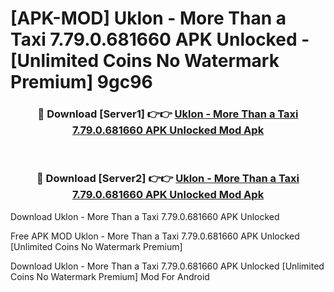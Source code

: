 # [APK-MOD] Uklon - More Than a Taxi 7.79.0.681660 APK Unlocked - [Unlimited Coins No Watermark Premium] 9gc96



<div align="center">
<h3>🔴 Download [Server1] 👉👉 <a href="https://momento.my/?title=Uklon_-_More_Than_a_Taxi_7.79.0.681660_APK_Unlocked">Uklon - More Than a Taxi 7.79.0.681660 APK Unlocked Mod Apk</a></h3><br>

<h3>🔴 Download [Server2] 👉👉 <a href="https://momento.my/?title=Uklon_-_More_Than_a_Taxi_7.79.0.681660_APK_Unlocked">Uklon - More Than a Taxi 7.79.0.681660 APK Unlocked Mod Apk</a></h3>
</div>



Download Uklon - More Than a Taxi 7.79.0.681660 APK Unlocked 

Free APK MOD Uklon - More Than a Taxi 7.79.0.681660 APK Unlocked [Unlimited Coins No Watermark Premium]

Download Uklon - More Than a Taxi 7.79.0.681660 APK Unlocked [Unlimited Coins No Watermark Premium] Mod For Android
